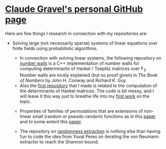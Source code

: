 <h1><a href="https://clgravel.github.io">Claude Gravel's personal GitHub page</a></h1>

<p>Here are few things I research in connection with my repositories are:
<ul>
<li> Solving large (not necessarily sparse) systems of linear equations over finite fields using probabilistic algorithms.</li>

<ul>
<li> In connection with solving linear systems, the following repository on <a href="https://github.com/clgravel/number_walls">number walls</a> is a C++ implementation of number walls for computing determinants of Hankel / Toeplitz matrices over F<sub>2</sub>. Number walls are nicely explained (but no proof given) in <em>The Book of Numbers</em> by John H. Conway and Richard K. Guy.
</li>
<li> Also the <a href="https://github.com/clgravel/hankel_determinants_and_finding_linear_subsequences">first repository</a> that I made is related to the computation of the determinants of Hankel matrices. The code is bit messy, and I will leave it this way just to breathe life into my <a href="htps://doi.org/10.1007/978-3-030-68869-1_10">first work</a> on the topic.
</ul>
<ul>
<li> Properties of families of permutations that are extensions of non-linear small (random or pseudo-random) functions as in this <a href="https://doi.org/10.1142/S0219498823500512">paper</a> and to some extent this <a href="https://doi.org/10.1142/S0219498823500512">paper</a>. 
</li>
</ul>
<ul>
<li> The repository on <a href="https://github.com/clgravel/optimal_randomness_extraction">randomness extraction</a> is nothing else than having fun to code the idea from Yuval Peres on iterating the von Neumann extractor to reach the Shannon bound.
</li>
</ul>
</p>
